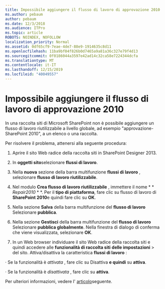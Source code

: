 ```yaml
---
title: Impossibile aggiungere il flusso di lavoro di approvazione 2010
ms.author: pebaum
author: pebaum
ms.date: 12/3/2018
ms.audience: ITPro
ms.topic: article
ROBOTS: NOINDEX, NOFOLLOW
localization_priority: Normal
ms.assetid: 0df65cf9-7eae-4de7-88e9-1914635c8d11
ms.openlocfilehash: 11ba9bf04f826b0d7465a9a81a36c327e79f4d13
ms.sourcegitcommit: 0f0186044a3597e42ad14c32ca58e7224344dcfa
ms.translationtype: MT
ms.contentlocale: it-IT
ms.lasthandoff: 12/15/2019
ms.locfileid: "40049557"
---
```

# <a name="unable-to-add-2010-approval-workflow"></a>Impossibile aggiungere il flusso di lavoro di approvazione 2010

In una raccolta siti di Microsoft SharePoint non è possibile aggiungere un flusso di lavoro riutilizzabile a livello globale, ad esempio "approvazione-SharePoint 2010", a un elenco o una raccolta.
  
Per risolvere il problema, attenersi alla seguente procedura: 
  
1. Aprire il sito Web radice della raccolta siti in SharePoint Designer 2013.
  
2. In **oggetti sito**selezionare **flussi di lavoro**. 
  
3. Nella **nuova** sezione della barra multifunzione **flussi di lavoro** , selezionare **flusso di lavoro riutilizzabile**. 
  
4. Nel modulo **Crea flusso di lavoro riutilizzabile** , immettere il nome * * *Repair2010* * *. Per il **tipo di piattaforma**, fare clic su flusso di lavoro di **SharePoint 2010**e quindi fare clic su **OK**. 
  
1. Nella sezione **Salva** della barra multifunzione del **flusso di lavoro** Selezionare **pubblica**. 
  
2. Nella sezione **Gestisci** della barra multifunzione del **flusso di lavoro** Selezionare **pubblica globalmente**. Nella finestra di dialogo di conferma che viene visualizzata, selezionare **OK**. 
  
3. In un Web browser individuare il sito Web radice della raccolta siti e quindi accedere alle **funzionalità di raccolta siti** **delle impostazioni** \> del sito. Attiva/disattiva la caratteristica **flussi di lavoro** : 
  
· Se la funzionalità è *attivata* , fare clic su Disattiva **e quindi** su **attiva**. 
  
· Se la funzionalità è *disattivata* , fare clic su **attiva**. 
  
Per ulteriori informazioni, vedere l' [articolo](https://go.microsoft.com/fwlink/?linkid=2047770&amp;clcid=0x409)seguente.
  

